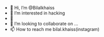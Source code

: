 - 👋 Hi, I’m @Bilalkhaiss
- 👀 I’m interested in hacking
- 🌱 
- 💞️ I’m looking to collaborate on ...
- 📫 How to reach me bilal.khaiss(instagram)
